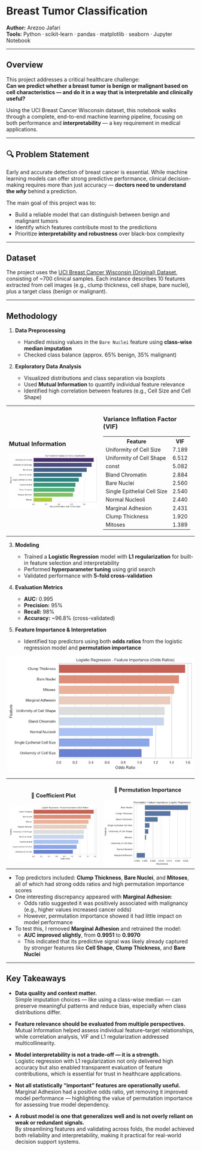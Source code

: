 # Breast Tumor Classification

**Author:** Arezoo Jafari  
**Tools:** Python · scikit-learn · pandas · matplotlib · seaborn · Jupyter Notebook

---

## Overview

This project addresses a critical healthcare challenge:  
**Can we predict whether a breast tumor is benign or malignant based on cell characteristics — and do it in a way that is interpretable and clinically useful?**

Using the UCI Breast Cancer Wisconsin dataset, this notebook walks through a complete, end-to-end machine learning pipeline, focusing on both performance and **interpretability** — a key requirement in medical applications.

---

## 🔍 Problem Statement

Early and accurate detection of breast cancer is essential. While machine learning models can offer strong predictive performance, clinical decision-making requires more than just accuracy — **doctors need to understand the *why*** behind a prediction.

The main goal of this project was to:
- Build a reliable model that can distinguish between benign and malignant tumors
- Identify which features contribute most to the predictions
- Prioritize **interpretability and robustness** over black-box complexity

---

##  Dataset

The project uses the [UCI Breast Cancer Wisconsin (Original) Dataset](https://archive.ics.uci.edu/ml/datasets/breast+cancer+wisconsin+(original)), consisting of ~700 clinical samples. Each instance describes 10 features extracted from cell images (e.g., clump thickness, cell shape, bare nuclei), plus a target class (benign or malignant).

---

## Methodology

1. **Data Preprocessing**
   - Handled missing values in the `Bare Nuclei` feature using **class-wise median imputation**
   - Checked class balance (approx. 65% benign, 35% malignant)

2. **Exploratory Data Analysis**
   - Visualized distributions and class separation via boxplots
   - Used **Mutual Information** to quantify individual feature relevance
   - Identified high correlation between features (e.g., Cell Size and Cell Shape)

<table>
  <tr>
    <td width="50%">
      <h3>Mutual Information</h3>
      <img src="Images/MI-Breast Cancer.png" width="100%">
    </td>
    <td width="50%">
      <h3>Variance Inflation Factor (VIF)</h3>
      <table>
        <tr><th>Feature</th><th>VIF</th></tr>
        <tr><td>Uniformity of Cell Size</td><td>7.189</td></tr>
        <tr><td>Uniformity of Cell Shape</td><td>6.512</td></tr>
        <tr><td>const</td><td>5.082</td></tr>
        <tr><td>Bland Chromatin</td><td>2.884</td></tr>
        <tr><td>Bare Nuclei</td><td>2.560</td></tr>
        <tr><td>Single Epithelial Cell Size</td><td>2.540</td></tr>
        <tr><td>Normal Nucleoli</td><td>2.440</td></tr>
        <tr><td>Marginal Adhesion</td><td>2.431</td></tr>
        <tr><td>Clump Thickness</td><td>1.920</td></tr>
        <tr><td>Mitoses</td><td>1.389</td></tr>
      </table>
    </td>
  </tr>
</table>



3. **Modeling**
   - Trained a **Logistic Regression** model with **L1 regularization** for built-in feature selection and interpretability
   - Performed **hyperparameter tuning** using grid search
   - Validated performance with **5-fold cross-validation**

4. **Evaluation Metrics**
   - **AUC:** 0.995  
   - **Precision:** 95%  
   - **Recall:** 98%  
   - **Accuracy:** ~96.8% (cross-validated)

5. **Feature Importance & Interpretation**
   - Identified top predictors using both **odds ratios** from the logistic regression model and **permutation importance**
 
  <p align="center">
  <img src="Images/Model-Coefficients.png" alt="Mutual Information Barplot" width="500"/>
</p>
<table>
  <tr>
    <td width="50%">
      <h4 align="center">🔹 Coefficient Plot</h4>
      <img src="Images/Model-Coefficients.png" alt="Coefficient Plot" width="100%">
    </td>
    <td width="50%">
      <h4 align="center">🔹 Permutation Importance</h4>
      <img src="Images/Permutation-FI.png" alt="Permutation Importance" width="100%">
    </td>
  </tr>
</table>

   
   - Top predictors included: **Clump Thickness**, **Bare Nuclei**, and **Mitoses**, all of which had strong odds ratios and high permutation importance scores
   - One interesting discrepancy appeared with **Marginal Adhesion**:
     - Odds ratio suggested it was positively associated with malignancy (e.g., higher values increased cancer odds)
     - However, permutation importance showed it had little impact on model performance
   - To test this, I removed **Marginal Adhesion** and retrained the model:
     - **AUC improved slightly**, from **0.9951** to **0.9970**
     - This indicated that its predictive signal was likely already captured by stronger features like **Cell Shape**, **Clump Thickness**, and **Bare Nuclei**
---

## Key Takeaways

- **Data quality and context matter.**  
  Simple imputation choices — like using a class-wise median — can preserve meaningful patterns and reduce bias, especially when class distributions differ.

- **Feature relevance should be evaluated from multiple perspectives.**  
  Mutual Information helped assess individual feature–target relationships, while correlation analysis, VIF and L1 regularization addressed multicollinearity.

- **Model interpretability is not a trade-off — it is a strength.**  
  Logistic regression with L1 regularization not only delivered high accuracy but also enabled transparent evaluation of feature contributions, which is essential for trust in healthcare applications.

- **Not all statistically “important” features are operationally useful.**  
  Marginal Adhesion had a positive odds ratio, yet removing it improved model performance — highlighting the value of permutation importance for assessing true model dependency.

- **A robust model is one that generalizes well and is not overly reliant on weak or redundant signals.**  
  By streamlining features and validating across folds, the model achieved both reliability and interpretability, making it practical for real-world decision support systems.


